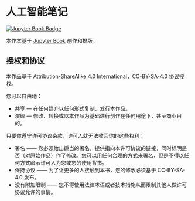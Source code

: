# 人工智能笔记

[![Jupyter Book Badge](https://jupyterbook.org/badge.svg)](https://github.com/imwithye/TheArtificialIntelligenceBook)

本作本基于 [Jupyter Book](https://jupyterbook.org/) 创作和排版。

## 授权和协议

本作品基于 [Attribution-ShareAlike 4.0 International，CC-BY-SA-4.0](https://creativecommons.org/licenses/by-sa/4.0/) 协议授权。

您可以自由地：

* 共享 — 在任何媒介以任何形式复制、发行本作品。
* 演绎 — 修改、转换或以本作品为基础进行创作在任何用途下，甚至商业目的。

只要你遵守许可协议条款，许可人就无法收回你的这些权利：

* 署名 —— 您必须给出适当的署名，提供指向本许可协议的链接，同时标明是否（对原始作品）作了修改。您可以用任何合理的方式来署名，但是不得以任何方式暗示许可人为您或您的使用背书。
* 保持协议 —— 为了让更多的人接触到本书，您的修改必须基于 CC-BY-SA-4.0 发布。
* 没有附加限制 —— 您不得使用法律术语或者技术措施从而限制其他人做许可协议允许的事情。
